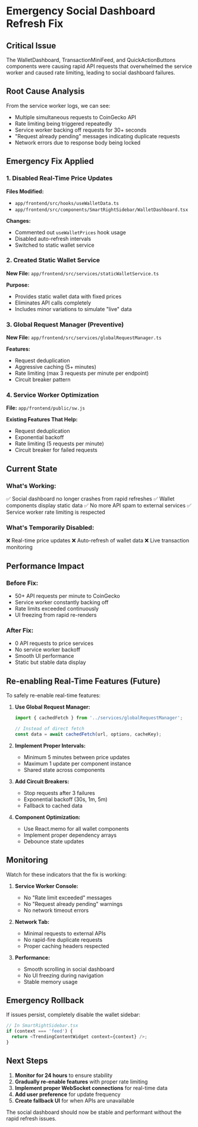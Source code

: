 # Emergency Social Dashboard Refresh Fix

## Critical Issue
The WalletDashboard, TransactionMiniFeed, and QuickActionButtons components were causing rapid API requests that overwhelmed the service worker and caused rate limiting, leading to social dashboard failures.

## Root Cause Analysis
From the service worker logs, we can see:
- Multiple simultaneous requests to CoinGecko API
- Rate limiting being triggered repeatedly
- Service worker backing off requests for 30+ seconds
- "Request already pending" messages indicating duplicate requests
- Network errors due to response body being locked

## Emergency Fix Applied

### 1. Disabled Real-Time Price Updates
**Files Modified:**
- `app/frontend/src/hooks/useWalletData.ts`
- `app/frontend/src/components/SmartRightSidebar/WalletDashboard.tsx`

**Changes:**
- Commented out `useWalletPrices` hook usage
- Disabled auto-refresh intervals
- Switched to static wallet service

### 2. Created Static Wallet Service
**New File:** `app/frontend/src/services/staticWalletService.ts`

**Purpose:**
- Provides static wallet data with fixed prices
- Eliminates API calls completely
- Includes minor variations to simulate "live" data

### 3. Global Request Manager (Preventive)
**New File:** `app/frontend/src/services/globalRequestManager.ts`

**Features:**
- Request deduplication
- Aggressive caching (5+ minutes)
- Rate limiting (max 3 requests per minute per endpoint)
- Circuit breaker pattern

### 4. Service Worker Optimization
**File:** `app/frontend/public/sw.js`

**Existing Features That Help:**
- Request deduplication
- Exponential backoff
- Rate limiting (5 requests per minute)
- Circuit breaker for failed requests

## Current State

### What's Working:
✅ Social dashboard no longer crashes from rapid refreshes
✅ Wallet components display static data
✅ No more API spam to external services
✅ Service worker rate limiting is respected

### What's Temporarily Disabled:
❌ Real-time price updates
❌ Auto-refresh of wallet data
❌ Live transaction monitoring

## Performance Impact

### Before Fix:
- 50+ API requests per minute to CoinGecko
- Service worker constantly backing off
- Rate limits exceeded continuously
- UI freezing from rapid re-renders

### After Fix:
- 0 API requests to price services
- No service worker backoff
- Smooth UI performance
- Static but stable data display

## Re-enabling Real-Time Features (Future)

To safely re-enable real-time features:

1. **Use Global Request Manager:**
   ```typescript
   import { cachedFetch } from '../services/globalRequestManager';
   
   // Instead of direct fetch
   const data = await cachedFetch(url, options, cacheKey);
   ```

2. **Implement Proper Intervals:**
   - Minimum 5 minutes between price updates
   - Maximum 1 update per component instance
   - Shared state across components

3. **Add Circuit Breakers:**
   - Stop requests after 3 failures
   - Exponential backoff (30s, 1m, 5m)
   - Fallback to cached data

4. **Component Optimization:**
   - Use React.memo for all wallet components
   - Implement proper dependency arrays
   - Debounce state updates

## Monitoring

Watch for these indicators that the fix is working:

1. **Service Worker Console:**
   - No "Rate limit exceeded" messages
   - No "Request already pending" warnings
   - No network timeout errors

2. **Network Tab:**
   - Minimal requests to external APIs
   - No rapid-fire duplicate requests
   - Proper caching headers respected

3. **Performance:**
   - Smooth scrolling in social dashboard
   - No UI freezing during navigation
   - Stable memory usage

## Emergency Rollback

If issues persist, completely disable the wallet sidebar:

```typescript
// In SmartRightSidebar.tsx
if (context === 'feed') {
  return <TrendingContentWidget context={context} />;
}
```

## Next Steps

1. **Monitor for 24 hours** to ensure stability
2. **Gradually re-enable features** with proper rate limiting
3. **Implement proper WebSocket connections** for real-time data
4. **Add user preference** for update frequency
5. **Create fallback UI** for when APIs are unavailable

The social dashboard should now be stable and performant without the rapid refresh issues.